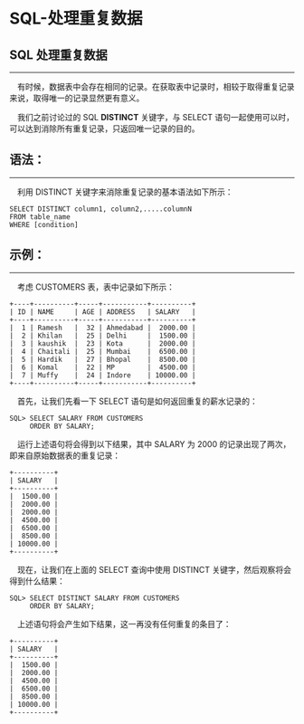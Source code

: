 # SQL-处理重复数据


## SQL 处理重复数据

------

　有时候，数据表中会存在相同的记录。在获取表中记录时，相较于取得重复记录来说，取得唯一的记录显然更有意义。

　我们之前讨论过的 SQL **DISTINCT** 关键字，与 SELECT 语句一起使用可以时，可以达到消除所有重复记录，只返回唯一记录的目的。



## 语法：

------

　利用 DISTINCT 关键字来消除重复记录的基本语法如下所示：

```
SELECT DISTINCT column1, column2,.....columnN 
FROM table_name
WHERE [condition]
```



## 示例：

------

　考虑 CUSTOMERS 表，表中记录如下所示：

```
+----+----------+-----+-----------+----------+
| ID | NAME     | AGE | ADDRESS   | SALARY   |
+----+----------+-----+-----------+----------+
|  1 | Ramesh   |  32 | Ahmedabad |  2000.00 |
|  2 | Khilan   |  25 | Delhi     |  1500.00 |
|  3 | kaushik  |  23 | Kota      |  2000.00 |
|  4 | Chaitali |  25 | Mumbai    |  6500.00 |
|  5 | Hardik   |  27 | Bhopal    |  8500.00 |
|  6 | Komal    |  22 | MP        |  4500.00 |
|  7 | Muffy    |  24 | Indore    | 10000.00 |
+----+----------+-----+-----------+----------+
```

　首先，让我们先看一下 SELECT 语句是如何返回重复的薪水记录的：

```
SQL> SELECT SALARY FROM CUSTOMERS
     ORDER BY SALARY;
```

　运行上述语句将会得到以下结果，其中 SALARY 为 2000 的记录出现了两次，即来自原始数据表的重复记录：

```
+----------+
| SALARY   |
+----------+
|  1500.00 |
|  2000.00 |
|  2000.00 |
|  4500.00 |
|  6500.00 |
|  8500.00 |
| 10000.00 |
+----------+
```

　现在，让我们在上面的 SELECT 查询中使用 DISTINCT 关键字，然后观察将会得到什么结果：

```
SQL> SELECT DISTINCT SALARY FROM CUSTOMERS
     ORDER BY SALARY;
```

　上述语句将会产生如下结果，这一再没有任何重复的条目了：

```
+----------+
| SALARY   |
+----------+
|  1500.00 |
|  2000.00 |
|  4500.00 |
|  6500.00 |
|  8500.00 |
| 10000.00 |
+----------+
```
